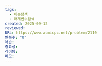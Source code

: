 ```yaml
---
tags:
  - 이분탐색
  - 매개변수탐색
created: 2025-09-12
reviewed:
URL: https://www.acmicpc.net/problem/2110
반복수: "0"
복습:
중요성:
레이팅:
메모:
---
```

